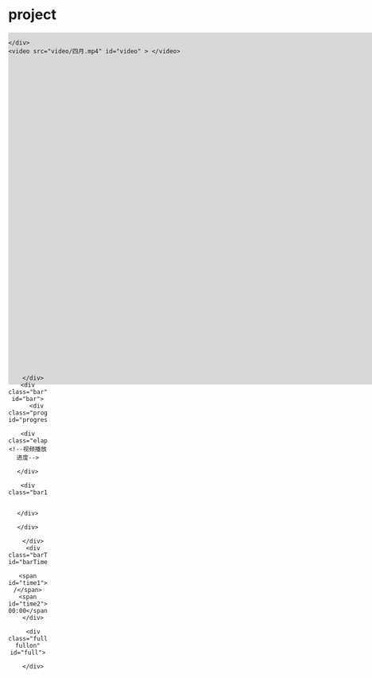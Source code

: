# project
<!DOCTYPE html>
<html lang="en">
<head>
    <meta charset="UTF-8">
    <title>Title</title>
</head>
<style>
    @font-face {
        font-family: 'icomoon';
        src:  url('fonts/icomoon.eot?9w70ab');
        src:  url('fonts/icomoon.eot?9w70ab#iefix') format('embedded-opentype'),
        url('fonts/icomoon.ttf?9w70ab') format('truetype'),
        url('fonts/icomoon.woff?9w70ab') format('woff'),
        url('fonts/icomoon.svg?9w70ab#icomoon') format('svg');
        font-weight: normal;
        font-style: normal;
    }

    *{
        margin: 0;
        padding:0;
    }
    .box{
        font-family: 'icomoon';

        width: 1200px;
        margin: 0 auto;
        background: black;
        border-radius:5px ;
        height: 675px;
        position: relative;
    }
    video{
        width: 100%;
        border-radius:5px ;
        position: absolute;
        display: none;
        z-index: 999;

    }

    .Control{
        width: 100%;
        height:34px;
        display: block;
        background: #d8d8d8;
        position: absolute;
        bottom:-33px;
        z-index: 999;
    }
    .Control .play{
        position: absolute;
        bottom: 0;
        width: 6.5%;
        height:100%;
        cursor: pointer;
        text-align: center;
        transition: 500ms;
    }

    .Control .play1::after{
          content: "\ea1c";
          font-size: 35px;
      }
    .Control .out::after{
        content: "\ea1d";
        font-size: 35px;

    }
    .Control .bar{
        width: 80%;
        height:100%;

        position: absolute;
        bottom: 0;
        left:6.5%;
    }
    .Control .bar .progress{
        width: 100%;
        height:60%;
        position: absolute;
        top:8px;
        background: darkgrey;
        border-radius: 10px;
        overflow: hidden;
    }
    .Control .bar  .progress .elapse{
        width: 0%;
        height:100%;
        position: absolute;
        top:0px;
        background: dimgray;
        border-radius: 10px;
        z-index: 999;
    }
    .Control .bar  .progress .bar1{
        width: 100%;
        height:100%;
        opacity:0;
        position: absolute;
        left:0;
        top:0;
        z-index:999;
        cursor: pointer;
    }

    .Control .barTime{
        width: 8%;
        height:100%;
        background: lightgrey;
        position: absolute;
        bottom: 0;
        left:86.5%;
        font-size: 8px;
        text-align: center;
        padding-top: 10px;
        box-sizing: border-box;
    }
    .Control .full{
        width: 5.5%;
        height:100%;
        background: lightslategrey;
        position: absolute;
        bottom: 0;
        right:0;
        text-align: center;
        padding-top: 8px;
        box-sizing: border-box;

    }
    .Control .fullon::after{
            content:"\e989";
        font-size: 20px;
        cursor: pointer;
        transition: 500ms;
    }
    .Control .fullon::after:hover{
        font-size: 25px;
    }
    .box .login{
        width: 100%;
        height: 100%;
        background: #d8d8d8;
        background-image: url("img/ploading.gif");
        background-repeat: no-repeat;
        background-position: 50% 50%;
        position: absolute;
        top:0;
        left:0;
    }
    video::-webkit-media-controls,
    video::-moz-media-controls,
    video::-webkit-media-controls-enclosure{
        display:none !important;
    }

    video::-webkit-media-controls-panel,
    video::-webkit-media-controls-panel-container,
    video::-webkit-media-controls-start-playback-button {
        display:none !important;
        -webkit-appearance: none;
    }
</style>
<body>
<div class="box">
    <div  class="login" id="login">

    </div>
    <video src="video/四月.mp4" id="video" > </video>
   <div class="Control">
       <div class="play play1" id="paly" title="播放">

       </div> <div class="bar" id="bar">
         <div class="progress" id="progress1">
             <div class="elapse">        <!--视频播放进度-->
             </div>
             <div class="bar1">

             </div>
         </div>

       </div>
       <div class="barTime" id="barTime">
          <span id="time1">00:00 /</span><span id="time2"> 00:00</span>
       </div>

       <div class="full fullon" id="full">

       </div>

   </div>
</div>

<script src="jquery/jquery.js"></script>

<script>


       var flag = true;
       var video = $('video')[0];

       video.controls = false;

       $(video).click(function () {
           if(flag){
               $("#paly").removeClass("play1").addClass("out");
               video.play();
           }else{
               $("#paly").removeClass("out").addClass("play1");
               video.pause();
           }
           flag = !flag;
       });         //点击视频就播放，在此点击就暂停同步到按钮

     $("#paly").click(function () {
         //如果是播放就暂停，如果是暂停就播放
          if(flag){
              $(this).removeClass("play1").addClass("out");
              video.play();
          }else{
              $(this).removeClass("out").addClass("play1");
              video.pause();
          }
         flag = !flag;

     });          //按钮点击视频就播放，在此点击就暂停

    $("#full").click(function () {
        video.requestFullScreen && video.requestFullScreen() ||
       video.webkitRequestFullScreen && video.webkitRequestFullScreen()||
        video.mozRequestFullScreen && video.mozRequestFullScreen() ||
        video.msRequestFullScreen && video.msRequestFullScreen();

    });            //全屏操作

    video.oncanplay = function () {

        setTimeout(function () {
            video.style.display = 'block';
            $('.login').css("display",'none');
            var total = video.duration;

            var hour = Math.floor(total/3600);   //计算小时
            hour = hour < 10 ? "0"+hour:hour;
            var minute = Math.floor(total%3600/60); //计算分钟
            minute = minute < 10 ? "0"+minute:minute;
            var second = Math.floor(total%60);   //计算秒
            second = second<10?"0"+second :second;

            $('#barTime #time2').text(" "+minute+":"+second);
        },1000)

    }         //视频加载完成后添加当前视频的时间

    video.ontimeupdate = function () {
        var current = video.currentTime;

        var hour = Math.floor(current/3600);   //计算小时
        hour = hour < 10 ? "0"+hour:hour;
        var minute = Math.floor(current%3600/60); //计算分钟
        minute = minute < 10 ? "0"+minute:minute;
        var second = Math.floor(current%60);   //计算秒
        second = second<10?"0"+second :second;
        $('#barTime #time1').text(minute+":"+second+" "+"/");

         var percent = current / video.duration;
         $(".elapse").css("width",percent * 100 +"%");



    }         //进度条


      


 $(".bar1").click(function (e) {
     var offset = e.offsetX;
     var percent = offset / $(this).width();
     var current = percent * video.duration;
     video.currentTime = current;
 })

 video.onended =function () {
     video.currentTime = 0;
     $("#paly").removeClass("out").addClass("play1");
 }


</script>
</body>
</html>
